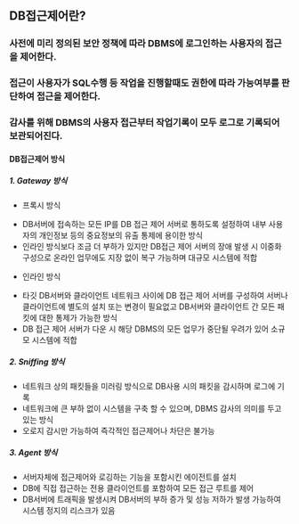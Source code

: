 ## DB접근제어란?
### 사전에 미리 정의된 보안 정책에 따라 DBMS에 로그인하는 사용자의 접근을 제어한다.
### 접근이 사용자가 SQL수행 등 작업을 진행할때도 권한에 따라 가능여부를 판단하여 접근을 제어한다.
### 감사를 위해 DBMS의 사용자 접근부터 작업기록이 모두 로그로 기록되어 보관되어진다.

#### DB접근제어 방식
##### 1. Gateway 방식
* 프록시 방식  
- DB서버에 접속하는 모든 IP를 DB 접근 제어 서버로 통하도록 설정하여 내부 사용자의 개인정보 등의 중요정보의 유출 통제에 용이한 방식  
- 인라인 방식보다 조금 더 부하가 있지만 DB접근 제어 서버의 장애 발생 시 이중화 구성으로 온라인 업무에도 지장 없이 복구 가능하며 대규모 시스템에 적합
* 인라인 방식  
- 타깃 DB서버와 클라이언트 네트워크 사이에 DB 접근 제어 서버를 구성하여 서버나 클라이언트에 별도의 설치 또는 변경이 필요없고 DB서버와 클라이언트 간 모든 패킷에 대한 통제가 가능한 방식  
- DB 접근 제어 서버가 다운 시 해당 DBMS의 모든 업무가 중단될 우려가 있어 소규모 시스템에 적합  
##### 2. Sniffing 방식
- 네트워크 상의 패킷들을 미러링 방식으로 DB사용 시의 패킷을 감시하며 로그에 기록  
- 네트워크에 큰 부하 없이 시스템을 구축 할 수 있으며, DBMS 감사의 의미를 두고 있는 방식  
- 오로지 감시만 가능하여 즉각적인 접근제어나 차단은 불가능  
##### 3. Agent 방식
- 서버자체에 접근제어와 로깅하는 기능을 포함시킨 에이전트를 설치  
- DB에 직접 접근하는 전용 클라이언트를 포함하여 모든 접근 루트를 제어  
- DB서버에 트래픽을 발생시켜 DB서버의 부하 증가 및 성능 저하가 발생 가능하여 시스템 정지의 리스크가 있음  


